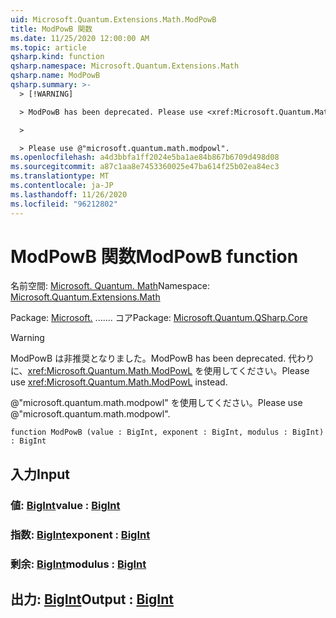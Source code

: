 ```yaml
---
uid: Microsoft.Quantum.Extensions.Math.ModPowB
title: ModPowB 関数
ms.date: 11/25/2020 12:00:00 AM
ms.topic: article
qsharp.kind: function
qsharp.namespace: Microsoft.Quantum.Extensions.Math
qsharp.name: ModPowB
qsharp.summary: >-
  > [!WARNING]

  > ModPowB has been deprecated. Please use <xref:Microsoft.Quantum.Math.ModPowL> instead.

  >

  > Please use @"microsoft.quantum.math.modpowl".
ms.openlocfilehash: a4d3bbfa1ff2024e5ba1ae84b867b6709d498d08
ms.sourcegitcommit: a87c1aa8e7453360025e47ba614f25b02ea84ec3
ms.translationtype: MT
ms.contentlocale: ja-JP
ms.lasthandoff: 11/26/2020
ms.locfileid: "96212802"
---
```

# <a name="modpowb-function"></a><span data-ttu-id="b383b-102">ModPowB 関数</span><span class="sxs-lookup"><span data-stu-id="b383b-102">ModPowB function</span></span>

<span data-ttu-id="b383b-103">名前空間: [Microsoft. Quantum. Math](xref:Microsoft.Quantum.Extensions.Math)</span><span class="sxs-lookup"><span data-stu-id="b383b-103">Namespace: [Microsoft.Quantum.Extensions.Math](xref:Microsoft.Quantum.Extensions.Math)</span></span>

<span data-ttu-id="b383b-104">Package: [Microsoft.](https://nuget.org/packages/Microsoft.Quantum.QSharp.Core) ....... コア</span><span class="sxs-lookup"><span data-stu-id="b383b-104">Package: [Microsoft.Quantum.QSharp.Core](https://nuget.org/packages/Microsoft.Quantum.QSharp.Core)</span></span>


> [!WARNING]
> <span data-ttu-id="b383b-105">ModPowB は非推奨となりました。</span><span class="sxs-lookup"><span data-stu-id="b383b-105">ModPowB has been deprecated.</span></span> <span data-ttu-id="b383b-106">代わりに、<xref:Microsoft.Quantum.Math.ModPowL> を使用してください。</span><span class="sxs-lookup"><span data-stu-id="b383b-106">Please use <xref:Microsoft.Quantum.Math.ModPowL> instead.</span></span>
>
> <span data-ttu-id="b383b-107">@"microsoft.quantum.math.modpowl" を使用してください。</span><span class="sxs-lookup"><span data-stu-id="b383b-107">Please use @"microsoft.quantum.math.modpowl".</span></span>



```qsharp
function ModPowB (value : BigInt, exponent : BigInt, modulus : BigInt) : BigInt
```


## <a name="input"></a><span data-ttu-id="b383b-108">入力</span><span class="sxs-lookup"><span data-stu-id="b383b-108">Input</span></span>

### <a name="value--bigint"></a><span data-ttu-id="b383b-109">値: [BigInt](xref:microsoft.quantum.lang-ref.bigint)</span><span class="sxs-lookup"><span data-stu-id="b383b-109">value : [BigInt](xref:microsoft.quantum.lang-ref.bigint)</span></span>




### <a name="exponent--bigint"></a><span data-ttu-id="b383b-110">指数: [BigInt](xref:microsoft.quantum.lang-ref.bigint)</span><span class="sxs-lookup"><span data-stu-id="b383b-110">exponent : [BigInt](xref:microsoft.quantum.lang-ref.bigint)</span></span>




### <a name="modulus--bigint"></a><span data-ttu-id="b383b-111">剰余: [BigInt](xref:microsoft.quantum.lang-ref.bigint)</span><span class="sxs-lookup"><span data-stu-id="b383b-111">modulus : [BigInt](xref:microsoft.quantum.lang-ref.bigint)</span></span>





## <a name="output--bigint"></a><span data-ttu-id="b383b-112">出力: [BigInt](xref:microsoft.quantum.lang-ref.bigint)</span><span class="sxs-lookup"><span data-stu-id="b383b-112">Output : [BigInt](xref:microsoft.quantum.lang-ref.bigint)</span></span>

